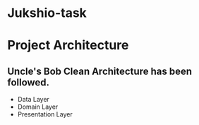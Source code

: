 # Jukshio-task

# Project Architecture
## Uncle's Bob Clean Architecture has been followed.

- Data Layer
- Domain Layer
- Presentation Layer
